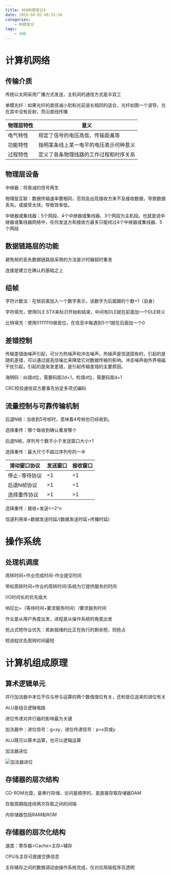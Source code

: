 ```yaml
---
title: 408刷题笔记4
date: 2020-04-02 08:55:50
categories: 
    - 刷题笔记
tags: 
    - 408
---
```


# 计算机网络

## 传输介质

传统以太网采用广播方式发送，主机间的通信方式是半双工

单模光纤：如果光纤的直径减小到和光前波长相同的适合，光纤如图一个波导，光在其中没有反射，而沿直线传播

| 物理层特性 | 意义                                   |
| ---------- | -------------------------------------- |
| 电气特性   | 规定了信号的电压高低、传输距离等       |
| 功能特性   | 指明某条线上某一电平的电压表示何种意义 |
| 过程特性   | 定义了各条物理线路的工作过程和时序关系 |

## 物理层设备

中继器：将衰减的信号再生

物理层互联：数据传输速率要相同，否则会出现接收方来不及接收数据，导致数据丢失。或接受太快，导致效率低。

中继器或集线器：5个网段、4个中继器或集线器、3个网段为主机段。也就是说中继器或集线器网络中，任何发送方和接收方最多只能经过4个中继器或集线器、5个网段

## 数据链路层的功能

避免帧的丢失数据链路层采用的方法是计时器超时重发

连接是建立在确认的基础之上

## 组帧

字符计数法：在帧前面加入一个数字表示，该数字为后面跟的个数+1（自身）

字符填充，使用DLE STX来标识开始和结束，中间有DLE就在前面加一个DLE转义

比特填充：使用01111110做首位，在信息中每遇到5个1就在后面加一个0

## 差错控制

传输差错由噪声引起，可分为热噪声和冲击噪声。热噪声是信道固有的，引起的是随机差错，可以通过提高信噪比来降低它对数据传输的影响。冲击噪声由外界电磁干扰引起，引起的是突发差错，是引起传输差错的主要原因。

海明码：纠错d位，需要码距2d+1，检错d位，需要码距d+1

CRC校验通信双方要事先协定多项式编码

## 流量控制与可靠传输机制

后退N帧：当收到5号帧时，意味着4号帧也已经收到。

选择重传：哪个每收到确认重发哪个

后退N帧，序列号个数不小于发送窗口大小+1

选择重传：最大尺寸不超过序列号的一半

| 滑动窗口协议  | 发送窗口 | 接收窗口 |
| ------------- | -------- | -------- |
| 停止-等待协议 | =1       | =1       |
| 后退N帧协议   | >1       | =1       |
| 选择重传协议  | >1       | >1       |

选择重传：接收+发送<=2^n

信道利用率=数据发送时延/(数据发送时延+传播时延)

# 操作系统

## 处理机调度

周转时间=作业完成时间-作业提交时间

带权周转时间=作业的周转时间/系统为它提供服务的时间

I/O时间长的优先级大

响应比=（等待时间+要求服务时间）/要求服务时间

作业是从用户角度出发，进程是从操作系统的角度出发

抢占式短作业优先：若新就绪的比正在执行的剩余短，则抢占                 

短进程优先周转时间最短

# 计算机组成原理

## 算术逻辑单元

并行加法器中本位不仅与参与运算的两个数值值位有关，还和低位送来的进位有关

ALU是组合逻辑电路

进位传递对并行器的影响最为关键

 加法器中：进位信号：g=xy，进位传递信号：p=x异或y

ALU既可以算术运算，也可以逻辑运算

加法器进位

![加法器进位](jinwei.png)

## 存储器的层次结构

CD-ROM光盘，是串行存储，访问是顺序的，是直接存取存储器DAM

存取周期指连续两次存取之间的间隔

内存储器包括RAM和ROM

## 存储器的层次化结构

速度：寄存器>Cache>主存>辅存

CPU与主存可直接交换信息

主存辅存之间的数据调动由操作系统完成，仅对应用级程序员透明